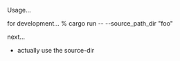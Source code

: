 Usage...

for development...
% cargo run -- --source_path_dir "foo"

next...
- actually use the source-dir
